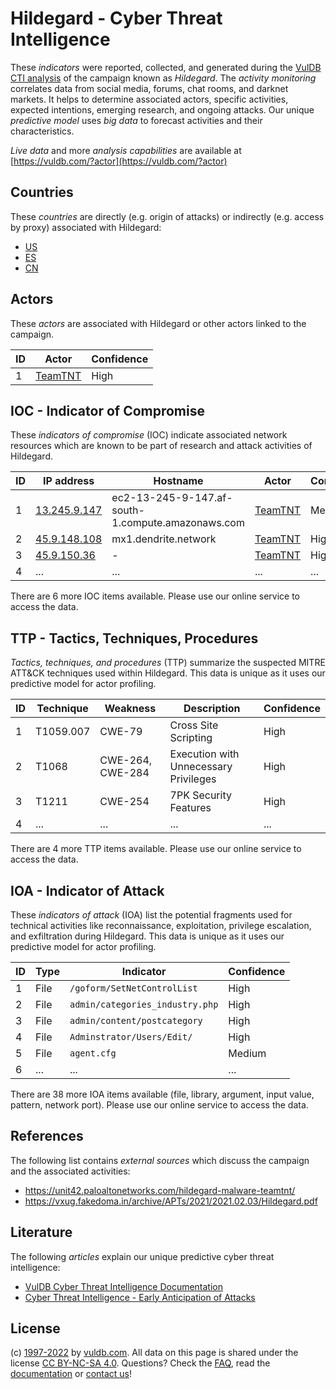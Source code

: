 # Hildegard - Cyber Threat Intelligence

These _indicators_ were reported, collected, and generated during the [VulDB CTI analysis](https://vuldb.com/?kb.cti) of the campaign known as _Hildegard_. The _activity monitoring_ correlates data from social media, forums, chat rooms, and darknet markets. It helps to determine associated actors, specific activities, expected intentions, emerging research, and ongoing attacks. Our unique _predictive model_ uses _big data_ to forecast activities and their characteristics.

_Live data_ and more _analysis capabilities_ are available at [https://vuldb.com/?actor](https://vuldb.com/?actor)

## Countries

These _countries_ are directly (e.g. origin of attacks) or indirectly (e.g. access by proxy) associated with Hildegard:

* [US](https://vuldb.com/?country.us)
* [ES](https://vuldb.com/?country.es)
* [CN](https://vuldb.com/?country.cn)

## Actors

These _actors_ are associated with Hildegard or other actors linked to the campaign.

ID | Actor | Confidence
-- | ----- | ----------
1 | [TeamTNT](https://vuldb.com/?actor.teamtnt) | High

## IOC - Indicator of Compromise

These _indicators of compromise_ (IOC) indicate associated network resources which are known to be part of research and attack activities of Hildegard.

ID | IP address | Hostname | Actor | Confidence
-- | ---------- | -------- | ----- | ----------
1 | [13.245.9.147](https://vuldb.com/?ip.13.245.9.147) | ec2-13-245-9-147.af-south-1.compute.amazonaws.com | [TeamTNT](https://vuldb.com/?actor.teamtnt) | Medium
2 | [45.9.148.108](https://vuldb.com/?ip.45.9.148.108) | mx1.dendrite.network | [TeamTNT](https://vuldb.com/?actor.teamtnt) | High
3 | [45.9.150.36](https://vuldb.com/?ip.45.9.150.36) | - | [TeamTNT](https://vuldb.com/?actor.teamtnt) | High
4 | ... | ... | ... | ...

There are 6 more IOC items available. Please use our online service to access the data.

## TTP - Tactics, Techniques, Procedures

_Tactics, techniques, and procedures_ (TTP) summarize the suspected MITRE ATT&CK techniques used within Hildegard. This data is unique as it uses our predictive model for actor profiling.

ID | Technique | Weakness | Description | Confidence
-- | --------- | -------- | ----------- | ----------
1 | T1059.007 | CWE-79 | Cross Site Scripting | High
2 | T1068 | CWE-264, CWE-284 | Execution with Unnecessary Privileges | High
3 | T1211 | CWE-254 | 7PK Security Features | High
4 | ... | ... | ... | ...

There are 4 more TTP items available. Please use our online service to access the data.

## IOA - Indicator of Attack

These _indicators of attack_ (IOA) list the potential fragments used for technical activities like reconnaissance, exploitation, privilege escalation, and exfiltration during Hildegard. This data is unique as it uses our predictive model for actor profiling.

ID | Type | Indicator | Confidence
-- | ---- | --------- | ----------
1 | File | `/goform/SetNetControlList` | High
2 | File | `admin/categories_industry.php` | High
3 | File | `admin/content/postcategory` | High
4 | File | `Adminstrator/Users/Edit/` | High
5 | File | `agent.cfg` | Medium
6 | ... | ... | ...

There are 38 more IOA items available (file, library, argument, input value, pattern, network port). Please use our online service to access the data.

## References

The following list contains _external sources_ which discuss the campaign and the associated activities:

* https://unit42.paloaltonetworks.com/hildegard-malware-teamtnt/
* https://vxug.fakedoma.in/archive/APTs/2021/2021.02.03/Hildegard.pdf

## Literature

The following _articles_ explain our unique predictive cyber threat intelligence:

* [VulDB Cyber Threat Intelligence Documentation](https://vuldb.com/?kb.cti)
* [Cyber Threat Intelligence - Early Anticipation of Attacks](https://www.scip.ch/en/?labs.20201022)

## License

(c) [1997-2022](https://vuldb.com/?kb.changelog) by [vuldb.com](https://vuldb.com/?kb.about). All data on this page is shared under the license [CC BY-NC-SA 4.0](https://creativecommons.org/licenses/by-nc-sa/4.0/). Questions? Check the [FAQ](https://vuldb.com/?kb.faq), read the [documentation](https://vuldb.com/?kb) or [contact us](https://vuldb.com/?contact)!
